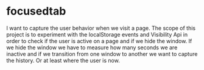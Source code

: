 # focusedtab
I want to capture the user behavior when we visit a page. The scope of this project is to experiment with the localStorage events and Visibility Api in order to check if the user is active on a page and if we hide the window. If we hide the window we have to measure how many seconds we are inactive and if we transition from one window to another we want to capture the history. Or at least where the user is now. 
